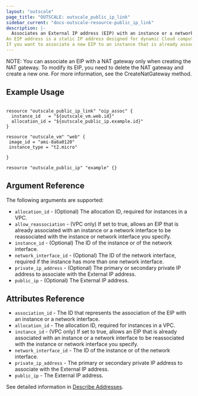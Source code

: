 ```yaml
---
layout: "outscale"
page_title: "OUTSCALE: outscale_public_ip_link"
sidebar_current: "docs-outscale-resource-public_ip_link"
description: |-
  Associates an External IP address (EIP) with an instance or a network interface.
An EIP address is a static IP address designed for dynamic Cloud computing. It can be used for instances in the public Cloud (standard) or in a Virtual Private Cloud (VPC).
If you want to associate a new EIP to an instance that is already associated with another EIP, this action disassociates the old EIP and associates the new one. If you do not specify any network interface to associate the EIP with, it is associated with the primary network interface.
---
```


NOTE: You can associate an EIP with a NAT gateway only when creating the NAT gateway. To modify its EIP, you need to delete the NAT gateway and create a new one. For more information, see the CreateNatGateway method.

## Example Usage

```hcl

resource "outscale_public_ip_link" "oip_assoc" {
  instance_id   = "${outscale_vm.web.id}"
  allocation_id = "${outscale_public_ip.example.id}"
}

resource "outscale_vm" "web" {
 image_id = "ami-8a6a0120"
 instance_type = "t2.micro"

}

resource "outscale_public_ip" "example" {}
```

## Argument Reference

The following arguments are supported:

* `allocation_id` - (Optional) The allocation ID, required for instances in a VPC.
* `allow_reassociation` - (VPC only) If set to true, allows an EIP that is already associated with an instance or a network interface to be reassociated with the instance or network interface you specify.
* `instance_id` - (Optional) The ID of the instance or of the network interface.
* `network_interface_id` - (Optional) The ID of the network interface, required if the instance has more than one network interface.
* `private_ip_address` - (Optional) The primary or secondary private IP address to associate with the External IP address.
* `public_ip` - (Optional) The External IP address.

## Attributes Reference

* `association_id` - The ID that represents the association of the EIP with an instance or a network interface.
* `allocation_id` - The allocation ID, required for instances in a VPC.
* `instance_id` - (VPC only) If set to true, allows an EIP that is already associated with an instance or a network interface to be reassociated with the instance or network interface you specify.
* `network_interface_id` - The ID of the instance or of the network interface.
* `private_ip_address` - The primary or secondary private IP address to associate with the External IP address.
* `public_ip` - The External IP address.

See detailed information in [Describe Addresses](http://docs.outscale.com/api_fcu/operations/Action_DescribeAddresses_get.html#_api_fcu-action_describeaddresses_get).
